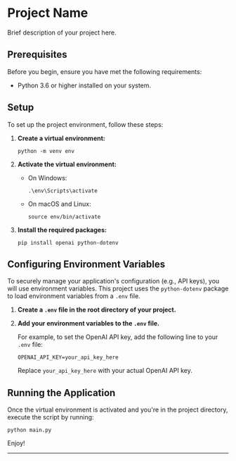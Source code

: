 
# Project Name

Brief description of your project here.

## Prerequisites

Before you begin, ensure you have met the following requirements:

- Python 3.6 or higher installed on your system.

## Setup

To set up the project environment, follow these steps:

1. **Create a virtual environment:**

    ```
    python -m venv env
    ```

2. **Activate the virtual environment:**

    - On Windows:
        ```
        .\env\Scripts\activate
        ```
    - On macOS and Linux:
        ```
        source env/bin/activate
        ```

3. **Install the required packages:**

    ```
    pip install openai python-dotenv
    ```

## Configuring Environment Variables

To securely manage your application's configuration (e.g., API keys), you will use environment variables. This project uses the `python-dotenv` package to load environment variables from a `.env` file.

1. **Create a `.env` file in the root directory of your project.**

2. **Add your environment variables to the `.env` file.**

    For example, to set the OpenAI API key, add the following line to your `.env` file:

    ```
    OPENAI_API_KEY=your_api_key_here
    ```

    Replace `your_api_key_here` with your actual OpenAI API key.

## Running the Application

Once the virtual environment is activated and you're in the project directory, execute the script by running:

```
python main.py
```

Enjoy!

---